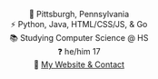 <!-- 1/27/23 -->

<div align='center'>

📍 Pittsburgh, Pennsylvania <br>
⚡ Python, Java, HTML/CSS/JS, & Go <br>
📚 Studying Computer Science @ HS <br>
❓ he/him 17 <br>
🔗 [My Website & Contact](https://xzavyer.dev) <br>
